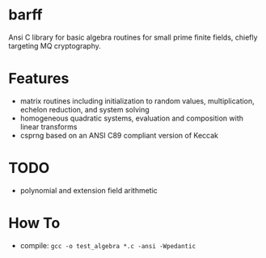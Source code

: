 # barff
Ansi C library for basic algebra routines for small prime finite fields, chiefly targeting MQ cryptography.

# Features
 * matrix routines including initialization to random values, multiplication, echelon reduction, and system solving
 * homogeneous quadratic systems, evaluation and composition with linear transforms
 * csprng based on an ANSI C89 compliant version of Keccak

# TODO
 * polynomial and extension field arithmetic

# How To
 * compile: `gcc -o test_algebra *.c -ansi -Wpedantic`

